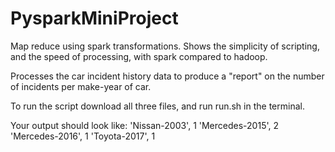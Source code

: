 # PysparkMiniProject
Map reduce using spark transformations. Shows the simplicity of scripting, and the speed of processing, with spark compared to hadoop.

Processes the car incident history data to produce a "report" on the number of incidents per make-year of car.

To run the script download all three files, and run run.sh in the terminal.

Your output should look like:
'Nissan-2003', 1
'Mercedes-2015', 2
'Mercedes-2016', 1
'Toyota-2017', 1
